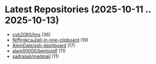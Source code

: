 # Latest Repositories (2025-10-11 .. 2025-10-13)

- [vvb2060/Ims](https://github.com/vvb2060/Ims) (36)
- [NiffirgkcaJ/all-in-one-clipboard](https://github.com/NiffirgkcaJ/all-in-one-clipboard) (19)
- [AlpinDale/ssh-dashboard](https://github.com/AlpinDale/ssh-dashboard) (17)
- [alam00000/bentopdf](https://github.com/alam00000/bentopdf) (11)
- [sadraiiali/madmail](https://github.com/sadraiiali/madmail) (11)
